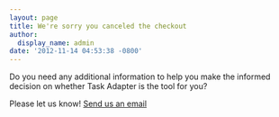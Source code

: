 ```yaml
---
layout: page
title: We're sorry you canceled the checkout
author:
  display_name: admin
date: '2012-11-14 04:53:38 -0800'
---
```


Do you need any additional information to help you make the informed decision on whether Task Adapter is the tool for you?

Please let us know! <a href="mailto:{{ site.email }}">Send us an email</a>

